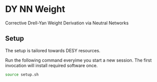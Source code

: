 # DY NN Weight

Corrective Drell-Yan Weight Derivation via Neutral Networks

## Setup

The setup is tailored towards DESY resources.

Run the following command everyime you start a new session.
The first invocation will install required software once.

```bash
source setup.sh
```
